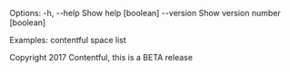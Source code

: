 Options:
  -h, --help  Show help                                                [boolean]
  --version   Show version number                                      [boolean]

Examples:
  contentful space list

Copyright 2017 Contentful, this is a BETA release